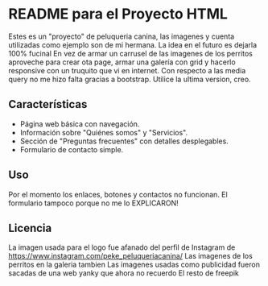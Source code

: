 # README para el Proyecto HTML

Estes es un "proyecto" de peluqueria canina, las imagenes y cuenta utilizadas como ejemplo son de mi hermana.
La idea en el futuro es dejarla 100% fucinal 
En vez de armar un carrusel de las imagenes de los perritos aproveche para crear ota page, armar una galería con grid y hacerlo responsive con un truquito que vi en internet.
Con respecto a las media query no me hizo falta gracias a bootstrap. Utilice la ultima version, creo.


## Características

- Página web básica con navegación.
- Información sobre "Quiénes somos" y "Servicios".
- Sección de "Preguntas frecuentes" con detalles desplegables.
- Formulario de contacto simple.

## Uso

Por el momento los enlaces, botones y contactos no funcionan.
El formulario tampoco porque no me lo EXPLICARON! 

## Licencia

La imagen usada para el logo fue afanado del perfil de Instagram de https://www.instagram.com/peke_peluqueriacanina/
Las imagenes de los perritos en la galeria tambien
Las imagenes usadas como publicidad fueron sacadas de una web yanky que ahora no recuerdo
El resto de freepik

